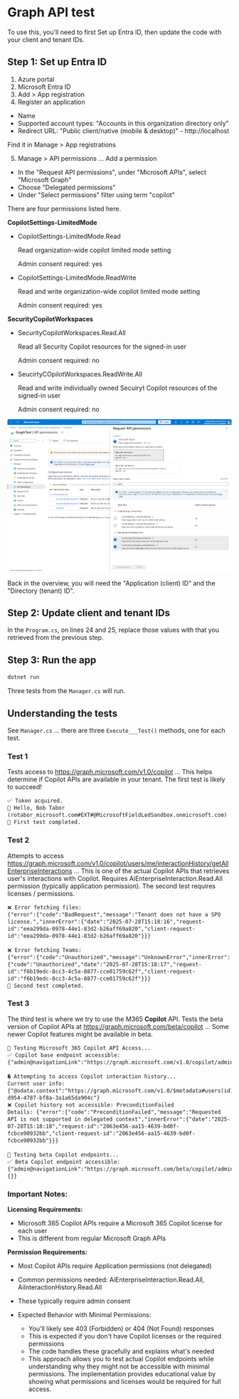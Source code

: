 # Graph API test

To use this, you'll need to first Set up Entra ID, then update the code with your client and tenant IDs.

## Step 1: Set up Entra ID

1. Azure portal
2. Microsoft Entra ID
3. Add > App registration
4. Register an application
  - Name
  - Supported account types: "Accounts in this organization directory only"
  - Redirect URL: "Public client/native (mobile & desktop)" - http://localhost

Find it in Manage > App registrations 

5. Manage > API permissions ... Add a permission
  - In the "Request API permissions", under "Microsoft APIs", select "Microsoft Graph"
  - Choose "Delegated permissions"
  - Under "Select permissions" filter using term "copilot"

There are four permissions listed here.

**CopilotSettings-LimitedMode**

- CopilotSettings-LimitedMode.Read

  Read organization-wide copilot limited mode setting

  Admin consent required: yes

- CopilotSettings-LimitedMode.ReadWrite

  Read and write organization-wide copilot limited mode setting

  Admin consent required: yes

**SecurityCopilotWorkspaces**

- SecurityCopilotWorkspaces.Read.All

  Read all Security Copilot resources for the signed-in user

  Admin consent required: no

- SeucirtyCOpilotWorkspaces.ReadWrite.All

  Read and write individually owned Secuiryt Copilot resources of the signed-in user

  Admin consent required: no

![Screenshot of the Request API permissions dialog](/screenshot.png)


Back in the overview, you will need the "Application (client) ID" and the "Directory (tenant) ID".

## Step 2: Update client and tenant IDs

In the `Program.cs`, on lines 24 and 25, replace those values with that you retrieved from the previous step.


## Step 3: Run the app

```bash
dotnet run
```

Three tests from the `Manager.cs` will run.

## Understanding the tests

See `Manager.cs` ... there are three `Execute___Test()` methods, one for each test.

### Test 1

Tests access to https://graph.microsoft.com/v1.0/copilot ... This helps determine if Copilot APIs are available in your tenant. The first test is likely to succeed!

```
✅ Token acquired.
👋 Hello, Bob Tabor (rotabor_microsoft.com#EXT#@MicrosoftFieldLedSandbox.onmicrosoft.com)
🔄 First test completed.
```

### Test 2

Attempts to access https://graph.microsoft.com/v1.0/copilot/users/me/interactionHistory/getAllEnterpriseInteractions ... This is one of the actual Copilot APIs that retrieves user's interactions with Copilot. Requires AiEnterpriseInteraction.Read.All permission (typically application permission). The second test requires licenses / permissions.

```output
❌ Error fetching files:
{"error":{"code":"BadRequest","message":"Tenant does not have a SPO license.","innerError":{"date":"2025-07-28T15:18:16","request-id":"eea299da-0978-44e1-83d2-b26aff69a820","client-request-id":"eea299da-0978-44e1-83d2-b26aff69a820"}}}

❌ Error fetching Teams:
{"error":{"code":"Unauthorized","message":"UnknownError","innerError":{"code":"Unauthorized","date":"2025-07-28T15:18:17","request-id":"f6b19edc-8cc3-4c5a-8877-cce01759c62f","client-request-id":"f6b19edc-8cc3-4c5a-8877-cce01759c62f"}}}
🔄 Second test completed.
```

### Test 3

The third test is where we try to use the M365 **Copilot** API. Tests the beta version of Copilot APIs at https://graph.microsoft.com/beta/copilot ... Some newer Copilot features might be available in beta.

```output
🤖 Testing Microsoft 365 Copilot API Access...
✅ Copilot base endpoint accessible:
{"admin@navigationLink":"https://graph.microsoft.com/v1.0/copilot/admin","interactionHistory@navigationLink":"https://graph.microsoft.com/v1.0/copilot/interactionHistory","users@navigationLink":"https://graph.microsoft.com/v1.0/copilot/users"}

� Attempting to access Copilot interaction history...
Current user info: {"@odata.context":"https://graph.microsoft.com/v1.0/$metadata#users(id)/$entity","id":"592c56ba-d954-4787-bf8a-3a1a65da904c"}
❌ Copilot history not accessible: PreconditionFailed
Details: {"error":{"code":"PreconditionFailed","message":"Requested API is not supported in delegated context","innerError":{"date":"2025-07-28T15:18:18","request-id":"2063e456-aa15-4639-bd0f-fcbce90932bb","client-request-id":"2063e456-aa15-4639-bd0f-fcbce90932bb"}}}

🔬 Testing beta Copilot endpoints...
✅ Beta Copilot endpoint accessible:
{"admin@navigationLink":"https://graph.microsoft.com/beta/copilot/admin","settings@navigationLink":"https://graph.microsoft.com/beta/copilot/settings","interactionHistory@navigationLink":"https://graph.microsoft.com/beta/copilot/interactionHistory","users@navigationLink":"https://graph.microsoft.com/beta/copilot/users","#microsoft.graph.retrieval": {}}
```

### Important Notes:

**Licensing Requirements:**

- Microsoft 365 Copilot APIs require a Microsoft 365 Copilot license for each user
- This is different from regular Microsoft Graph APIs

**Permission Requirements:**

- Most Copilot APIs require Application permissions (not delegated)
- Common permissions needed: AiEnterpriseInteraction.Read.All, AiInteractionHistory.Read.All
- These typically require admin consent
- Expected Behavior with Minimal Permissions:

  - You'll likely see 403 (Forbidden) or 404 (Not Found) responses
  - This is expected if you don't have Copilot licenses or the required permissions
  - The code handles these gracefully and explains what's needed
  - This approach allows you to test actual Copilot endpoints while understanding why they might not be accessible with minimal permissions. The implementation provides educational value by showing what permissions and licenses would be required for full access.


